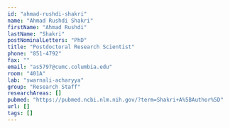 ```yaml
---
id: "ahmad-rushdi-shakri"
name: "Ahmad Rushdi Shakri"
firstName: "Ahmad Rushdi"
lastName: "Shakri"
postNominalLetters: "PhD"
title: "Postdoctoral Research Scientist"
phone: "851-4792"
fax: ""
email: "as5797@cumc.columbia.edu"
room: "401A"
lab: "swarnali-acharyya"
group: "Research Staff"
researchAreas: []
pubmed: "https://pubmed.ncbi.nlm.nih.gov/?term=Shakri+A%5BAuthor%5D"
url: []
tags: []
---
```

